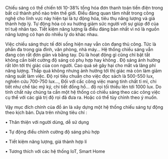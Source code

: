 Chiếu sáng có thể chiến tới 10-38% tổng hóa đơn thanh toán tiền điện trong bất cứ
thành phố nào trên thế giới. Điều đáng quan tâm nhất trong công nghệ cho lĩnh vực này hiện
tại là tự động hóa, tiêu thụ năng lượng và giá thành hợp lý. Tự động hóa có xu hướng giảm
sức người với sự giúp đỡ của trí tuệ nhân tạo. Tiết kiệm năng lượng là điều đáng bàn nhất vì
nó là nguồn năng lượng có hạn do nhiều lý do khác nhau.

Việc chiếu sáng thực tế đời sống hiện nay vẫn còn đang thủ công. Tức là phần đa trong gia
đình, văn phòng, nhà máy… Hệ thống chiếu sáng vẫn đang còn rất đơn giản và bằng tay. Dù
là hoạt động gì cũng chỉ bật tắt không cần biết cường độ sáng có phụ hợp hay không .
Độ sáng ảnh hưởng rất lớn tới thị giác của con người. Cao quá sẽ gây hại cho mắt và
lãng phí năng lượng. Thấp quá không nhưng ảnh hưởng tới thị giác mà còn làm giảm năng
suất làm việc. Độ rọi tiêu chuẩn cho việc đọc sách là 500-550 lux, nghiên cứu 700-750
lux…, Đối với cấc công việc mang tính chất tỉ mỉ, chi tiết như chế tác mỹ ký, chi tiết đồng
hồ… độ rọi tối thiểu lên tới 1000 lux. Do tính chất này chúng ta cần một hệ thống có chiếu
sáng theo các công việc cụ thể với các giá trị độ rọi đã đưa ra. Hoặc có thể tùy chỉnh theo ý
muốn.

Vậy mục đích chính của đồ án là xây dựng một hệ thống chiếu sáng tự động theo
kịch bản.
Dựa trên những tiêu chí :

• Thân thiện với người dùng, dễ sử dụng

• Tự động điều chỉnh cường độ sáng phù hợp

• Tiết kiệm năng lượng, giá thành hợp lí

• Tương thích với các hệ thống IoT, Smart Home
